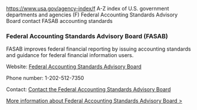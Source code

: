 

https://www.usa.gov/agency-index/f
A-Z index of U.S. government departments and agencies (F)
Federal Accounting Standards Advisory Board contact
FASAB accounting standards

### Federal Accounting Standards Advisory Board (FASAB)

FASAB improves federal financial reporting by issuing accounting standards and guidance for federal financial information users.

Website: [Federal Accounting Standards Advisory Board](http://www.fasab.gov/)

Phone number: 1-202-512-7350

Contact: [Contact the Federal Accounting Standards Advisory Board](https://fasab.gov/about-fasab/contact-information/)

[More information about Federal Accounting Standards Advisory Board >](https://www.usa.gov/agencies/federal-accounting-standards-advisory-board)
